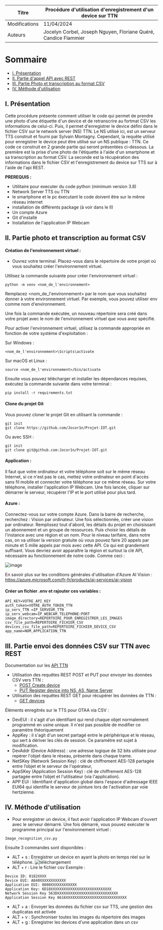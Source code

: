 | Titre           | Procédure d'utilisation d'enregistrement d'un device sur TTN    |
| ----------------|---------------------------------------------------------------- |
| Modifications   | 11/04/2024                                                      |
| Auteurs         | Jocelyn Corbel, Joseph Nguyen, Floriane Quéré, Candice Flammier |

# Sommaire

- [I. Présentation](#i-1)
- [II. Partie d'appel API avec REST](#ii-2)
- [III. Partie Photo et transcription au format CSV](#iii-3)
- [IV. Méthode d'utilisation](#iv-4)


## I. Présentation 

Cette procédure présente comment utiliser le code qui permet de prendre une photo d'une étiquette d'un device et de retranscrire au fortmat CSV les informations de celui-ci. Puis, il permet d'enregistrer le device défini dans le fichier CSV sur le network server (NS) TTN.
Le NS utilisé ici, est un serveur TTS construit et fourni par Sylvain Montagny. Cependant, la requête utilisé pour enregistrer le device peut être utilisé sur un NS publique : TTN. 
Ce code ce construit en 2 grande partie qui seront présentées ci-dessous. La première est la prise d'une photo de l'étiquette à l'aide d'un smartphone et sa transcription au format CSV. La seconde est la récupération des informations dans le fichier CSV et l'enregistrement du device sur TTS sur à l'aide de l'api REST.

**PREREQUIS :** 
- Utilitaire pour executer du code python (minimum version 3.8) 
- Network Server TTS ou TTN 
- le smartphone et le pc éxecutant le code doivent être sur le même réseau internet
- installation de différents package (à voir dans le II)
- Un compte Azure
- Git d'installé
- Installation de l'application IP Webcam
  
## II. Partie photo et transcription au format CSV 

#### Création de l'environnement virtuel :
- Ouvrez votre terminal.
Placez-vous dans le répertoire de votre projet où vous souhaitez créer l'environnement virtuel.

Utilisez la commande suivante pour créer l'environnement virtuel :
```shell
python -m venv <nom_de_l'environnement>
```
Remplacez <nom_de_l'environnement> par le nom que vous souhaitez donner à votre environnement virtuel. Par exemple, vous pouvez utiliser env comme nom d'environnement.

Une fois la commande exécutée, un nouveau répertoire sera créé dans votre projet avec le nom de l'environnement virtuel que vous avez spécifié.

Pour activer l'environnement virtuel, utilisez la commande appropriée en fonction de votre système d'exploitation :

Sur Windows :
```shell
<nom_de_l'environnement>\Scripts\activate
```
Sur macOS et Linux :
```shell
source <nom_de_l'environnement>/bin/activate
```
Ensuite vous pouvez télécharger et installer les dépendances requises, exécutez la commande suivante dans votre terminal :

```shell
pip install -r requirements.txt
```
#### Clone du projet Git

Vous pouvez cloner le projet Git en utilisant la commande :

```shell
git init
git clone https://github.com/Jocor1n/Projet-IOT.git 
```

Ou avec SSH :

```shell
git init
git clone git@github.com:Jocor1n/Projet-IOT.git
```

#### Application :
Il faut que votre ordinateur et votre téléphone soit sur le même réseau Internet, si ce n'est pas le cas, mettez votre ordinateur en point d'accès sans fil mobile et connecter votre téléphone sur ce même réseau.
Sur votre téléphone, installer l'application IP Webcam.
Une fois lancée, cliquer sur démarrer le serveur, récupérer l'IP et le port utilisé pour plus tard.

#### Azure : 

Connectez-vous sur votre compte Azure. Dans la barre de recherche, recherchez : Vision par ordinateur. Une fois sélectionnée, créer une vision par ordinateur. Remplissez tout d'abord, les détails du projet en choisissant un abonnement et un groupe de ressources. Puis choisir les détails de l'instance avec une région et un nom. Pour le niveau tarifaire, dans notre cas, on va utiliser la version gratuite où vous pouvez faire 20 appels par minute et 5 mille appels par mois avec cette API. Ce qui est grandement suffisant. 
Vous devriez avoir apparaître la région et surtout la clé API, nécessaire au fonctionnement de notre code. Comme ceci :

![image](https://github.com/Jocor1n/Projet-IOT/assets/75179590/183065f5-2254-4f83-8958-85cd0c1bc6a9)

En savoir plus sur les conditions générales d'utilisation d'Azure AI Vision : https://azure.microsoft.com/fr-fr/products/ai-services/ai-vision

#### Créer un fichier .env et rajouter ces variables :
```shell
API_KEY=VOTRE_API_KEY
auth_token=VOTRE_AUTH_TOKEN_TTN
ip_serv_TTN =IP_SERVEUR_TTN
ip_serv_webcam=IP_WEBCAM_TELEPHONE:PORT
image_directory=REPERTOIRE_POUR_ENREGISTRER_LES_IMAGES
csv_file_path=REPERTOIRE_FICHIER_CSV
devices_csv_file_path=REPERTOIRE_FICHIER_DEVICE_CSV
app_name=NOM_APPLICATION_TTN
```

## III. Partie envoi des données CSV sur TTN avec REST 
Documentation sur les [API TTN](https://www.thethingsindustries.com/docs/api/)
- Utilisation des requêtes REST POST et PUT pour envoyer les données CSV vers TTN :
  - [POST Create device](https://www.thethingsindustries.com/docs/api/reference/http/routes/#applications{end_device.ids.application_ids.application_id}devices-post)
  - [PUT Register device into NS, AS, Name Server](https://www.thethingsindustries.com/docs/api/reference/http/routes/#applications{end_device.ids.application_ids.application_id}devices{end_device.ids.device_id}-put)
- Utilisation des requêtes REST GET pour récupérer les données de TTN :
  - [GET devices](https://www.thethingsindustries.com/docs/api/reference/http/routes/#applications{application_ids.application_id}devices-get)

Éléments enregitrés sur le TTS pour OTAA via CSV :
  
* DevEUI : il s'agit d'un identifiant qui rend chaque objet normalement programmé en usine unique. Il n'est pas possible de modifier ce paramètre théoriquement
* AppKey : il s'agit d'un secret partagé entre le périphérique et le réseau, qui sert à dériver les clés de session. Ce paramètre est sujet à modification.
* DevAddr (Device Address) : une adresse logique de 32 bits utilisée pour repérer l'objet dans le réseau, présente dans chaque trame.
* NetSKey (Network Session Key) : clé de chiffrement AES-128 partagée entre l’objet et le serveur de l'opérateur,
* AppSKey (Application Session Key) : clé de chiffrement AES-128 partagée entre l’objet et l'utilisateur (via l'application).
* APP EUI : Identifiant d'application global dans l'espace d'adressage IEEE EUI64 qui identifie le serveur de jointure lors de l'activation par voie hertzienne.

## IV. Méthode d'utilisation 

- Pour enregistrer un device, il faut avoir l'application IP Webcam d'ouvert avec le serveur démarré. Une fois démarré, vous pouvez exécuter le programme principal sur l'environnement virtuel :
  
```shell
Image_recognition_csv.py
```

Ensuite 3 commandes sont disponibles : 

* ALT + s : Enregistrer un device en ayant la photo en temps réel sur le téléphone.
![téléchargement](https://github.com/Jocor1n/Projet-IOT/assets/75179590/80d47099-0fad-465f-88b7-c6243cabfc37)
* ALT + r : Lire le fichier csv
Exemple :
```shell
Device ID: 0182XXXX
Device EUI: A840XXXXXXXXXXXX
Application EUI: 8000XXXXXXXXXXXX
Application Key: 6D18XXXXXXXXXXXXXXXXXXXXXXXXXXXX
Network Session Key 563DXXXXXXXXXXXXXXXXXXXXXXXXXXXX
Application Session Key 8616XXXXXXXXXXXXXXXXXXXXXXXXXXXX
```
* ALT + a : Envoyer les données du fichier csv sur TTS, une gestion des duplicatas est activée
* ALT + v : Synchroniser toutes les images du répertoire des images
* ALT + g : Enregistrer les devices d'une application dans un csv
